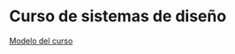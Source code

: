 # Curso de sistemas de diseño

[Modelo del curso](https://www.notion.so/Design-system-1bdbab2c4c354f80944c1fb93d3743ff)
